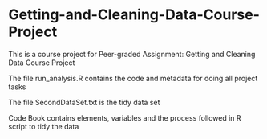 # Getting-and-Cleaning-Data-Course-Project
This is a course project for Peer-graded Assignment: Getting and Cleaning Data Course Project

The file run_analysis.R contains the code and metadata for doing all project tasks

The file SecondDataSet.txt is the tidy data set

Code Book contains elements, variables and the process followed in R script to tidy the data
